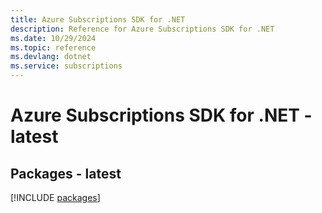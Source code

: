```yaml
---
title: Azure Subscriptions SDK for .NET
description: Reference for Azure Subscriptions SDK for .NET
ms.date: 10/29/2024
ms.topic: reference
ms.devlang: dotnet
ms.service: subscriptions
---
```

# Azure Subscriptions SDK for .NET - latest
## Packages - latest
[!INCLUDE [packages](subscriptions-index.md)]